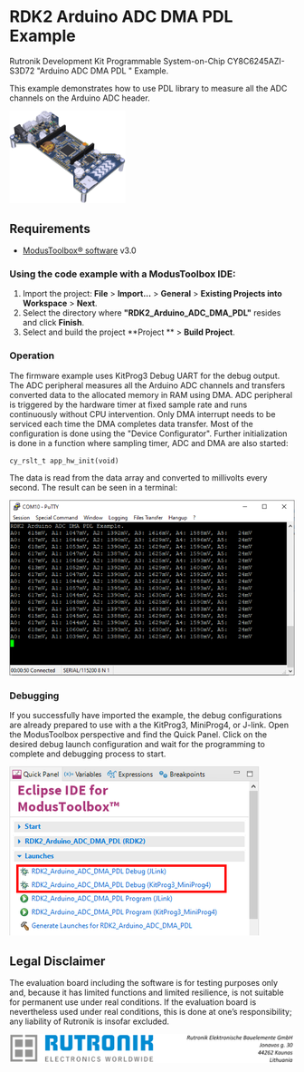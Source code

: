 # RDK2 Arduino ADC DMA PDL Example

Rutronik Development Kit Programmable System-on-Chip CY8C6245AZI-S3D72 "Arduino ADC DMA PDL " Example. 

This example demonstrates how to use PDL library to measure all the ADC channels on the Arduino ADC header. 

 <img src="images/rutdevkit_model.png" style="zoom:20%;" />

## Requirements

- [ModusToolbox® software](https://www.infineon.com/cms/en/design-support/tools/sdk/modustoolbox-software/) v3.0

### Using the code example with a ModusToolbox IDE:

1. Import the project: **File** > **Import...** > **General** > **Existing Projects into Workspace** > **Next**.
2. Select the directory where **"RDK2_Arduino_ADC_DMA_PDL"** resides and click  **Finish**.
3. Select and build the project **Project ** > **Build Project**.

### Operation

The firmware example uses KitProg3 Debug UART for the debug output. The ADC peripheral measures all the Arduino ADC channels and transfers converted data to the allocated memory in RAM using DMA. ADC peripheral is triggered by the hardware timer at fixed sample rate and runs continuously without CPU intervention. Only DMA interrupt needs to be serviced each time the DMA completes data transfer. Most of the configuration is done using the "Device Configurator". Further initialization is done in a function where sampling timer, ADC and DMA are also started:

```
cy_rslt_t app_hw_init(void)
```

The data is read from the data array and converted to millivolts every second. The result can be seen in a terminal:

<img src="images/adc_data_info.png" style="zoom:100%;" />

### Debugging

If you successfully have imported the example, the debug configurations are already prepared to use with a the KitProg3, MiniProg4, or J-link. Open the ModusToolbox perspective and find the Quick Panel. Click on the desired debug launch configuration and wait for the programming to complete and debugging process to start.

<img src="images/arduino_adc_pdl_dma_debug.png" style="zoom:100%;" />

## Legal Disclaimer

The evaluation board including the software is for testing purposes only and, because it has limited functions and limited resilience, is not suitable for permanent use under real conditions. If the evaluation board is nevertheless used under real conditions, this is done at one’s responsibility; any liability of Rutronik is insofar excluded. 

<img src="images/rutronik_origin_kaunas.png" style="zoom:50%;" />



